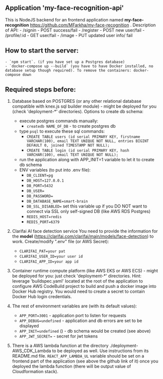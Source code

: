 ## Application 'my-face-recognition-api'
This is NodeJS backend for an frontend application named **my-face-recognition** https://github.com/MFarkha/my-face-recognition .
Description of API:
    - /signin - POST success/fail
    - /register - POST new user/fail
    - /profile/:id - GET user/fail
    - /image - PUT  updated user info/ fail

## How to start the server:
    - `npm start`. (if you have set up a Postgres database)
    - `docker-compose up --build` (you have to have Docker installed, no database setup though required). To remove the containers: docker-compose down

## Required steps before:
1. Database based on POSTGRES (or any other relational database compatible with knex.js sql builder module) - might be deployed for you (check 'deployment-*' directories).
Options to create db schema:
    - execute postgres commands manually:
        * `createdb NAME_OF_DB` - to create postgres db
    - type `psql` to execute these sql commands:
        * `CREATE TABLE users (id serial PRIMARY KEY, firstname VARCHAR(100), email TEXT UNIQUE NOT NULL, entries BIGINT DEFAULT 0, joined TIMESTAMP NOT NULL);`
        * `CREATE TABLE login (id serial PRIMARY KEY, hash VARCHAR(100), email TEXT UNIQUE NOT NULL);`
    - run the application along with APP_INIT=1 variable to let it to create db schema
    - ENV variables (to put into .env file):
        * `DB_CLIENT=pg`
        * `DB_HOST=127.0.0.1`
        * `DB_PORT=5432`
        * `DB_USER=`
        * `DB_PASSWORD=`
        * `DB_DATABASE_NAME=smart-brain`
        * `DB_SSL_DISABLED=` set this variable up if you DO NOT want to connect via SSL only self-signed DB (like AWS RDS Postgres)
        * `REDIS_HOST=redis`
        * `REDIS_PORT=6379`

2. Clarifai AI face detection service
You need to provide the information for the **model** (https://clarifai.com/clarifai/main/models/face-detection) to work.
Create/modify ".env" file (or AWS Secret):
    - `CLARIFAI_PAT=your pat`
    - `CLARIFAI_USER_ID=your user id`
    - `CLARIFAI_APP_ID=your app id`

3. Container runtime compute platform (like AWS EKS or AWS ECS) - might be deployed for you: just check 'deployment-*' directories.
Hint: leverage 'buildspec.yaml' located at the root of the application to configure AWS CodeBuild project to build and push a docker image into Docker Hub registry. You would need to create a secret to contain Docker Hub login credentials.

4. The rest of environment variables are (with its default values):
    - `APP_PORT=3001` - application port to listen for requests
    - `APP_DEBUG=undefined` - application and db errors are set to be displayed
    - `APP_INIT=undefined` () - db schema would be created (see above)
    - `APP_JWT_SECRET=` - secret for jwt tokens

5. There is a AWS lambda function at the directory ./deployment-AWS_CDK_Lambda to be deployed as well.
Use instructions from its README.md file. `REACT_APP_LAMBDA_UL` variable should be set on a frontend part of the application (see above the github link of it) once you deployed the lambda function (there will be output value of Cloudformation stack).